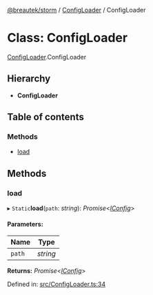 [@breautek/storm](../README.md) / [ConfigLoader](../modules/configloader.md) / ConfigLoader

# Class: ConfigLoader

[ConfigLoader](../modules/configloader.md).ConfigLoader

## Hierarchy

* **ConfigLoader**

## Table of contents

### Methods

- [load](configloader.configloader-1.md#load)

## Methods

### load

▸ `Static`**load**(`path`: *string*): *Promise*<[*IConfig*](../interfaces/iconfig.iconfig-1.md)\>

#### Parameters:

Name | Type |
------ | ------ |
`path` | *string* |

**Returns:** *Promise*<[*IConfig*](../interfaces/iconfig.iconfig-1.md)\>

Defined in: [src/ConfigLoader.ts:34](https://github.com/breautek/storm/blob/34a3167/src/ConfigLoader.ts#L34)
